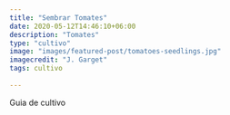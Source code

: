 ```yaml
---
title: "Sembrar Tomates"
date: 2020-05-12T14:46:10+06:00
description: "Tomates"
type: "cultivo"
image: "images/featured-post/tomatoes-seedlings.jpg"
imagecredit: "J. Garget"
tags: cultivo
  
---
```

Guia de cultivo
